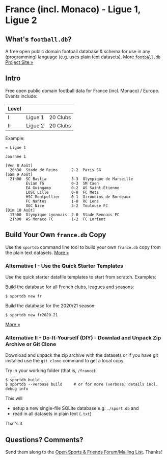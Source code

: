 # France (incl. Monaco) - Ligue 1, Ligue 2


## What's `football.db`?

A free open public domain football database & schema
for use in any (programming) language (e.g. uses plain text datasets).
More [`football.db` Project Site »](http://openfootball.github.io)

## Intro

Free open public domain football data for France (incl. Monaco) / Europe. Events include:

| Level |                                |            |
| ----- | ------------------------------ | ---------- |
| I     |  Ligue 1                       |  20 Clubs  |
| II    |  Ligue 2                       |  20 Clubs  |


Example:

<!--
```
## Ligue 1 Clubs

paris,        Paris St. Germain|Paris Saint-Germain, PSG
montpellier,  HSC Montpellier|Montpellier Hérault SC,  MHS
lille,        OSC Lille|Lille OSC|LOSC Lille,    LIL
marseille,    Marseille|Olympique Marseille,  OM
...
```
-->

```
= Ligue 1

Journée 1

[Ven 8 Août]
  20h30  Stade de Reims      2-2  Paris SG
[Sam 9 Août]
  21h00  SC Bastia           3-3  Olympique de Marseille
         Évian TG            0-3  SM Caen
         EA Guingamp         0-2  AS Saint-Étienne
         LOSC Lille          0-0  FC Metz
         HSC Montpellier     0-1  Girondins de Bordeaux
         FC Nantes           1-0  RC Lens
         OGC Nice            3-2  Toulouse FC
[Dim 10 Août]
  17h00  Olympique Lyonnais  2-0  Stade Rennais FC
  21h00  AS Monaco FC        1-2  FC Lorient
```



## Build Your Own `france.db` Copy

Use the `sportdb` command line tool to build your own `france.db` copy
from the plain text datasets. [More »](https://github.com/openfootball/datafile)


### Alternative I - Use the Quick Starter Templates

Use the quick starter datafile templates to start from scratch. Examples:

Build the database for all French clubs, leagues and seasons:

    $ sportdb new fr

Build the database for the 2020/21 season:

    $ sportdb new fr2020-21

[More »](https://github.com/openfootball/quick-starter)



### Alternative II - Do-It-Yourself (DIY) - Downlad and Unpack Zip Archive or Git Clone

Download and unpack the zip archive with the datasets or if you have git installed use the `git clone` command to
get a local copy.

Try in your working folder (that is, `/france`):

```
$ sportdb build
$ sportdb --verbose build     # or for more (verbose) details incl. debug info
```

This will

- setup a new single-file SQLite database e.g. `./sport.db` and
- read in all datasets in plain text (`.txt`)

That's it.



## Questions? Comments?

Send them along to the
[Open Sports & Friends Forum/Mailing List](http://groups.google.com/group/opensport).
Thanks!
